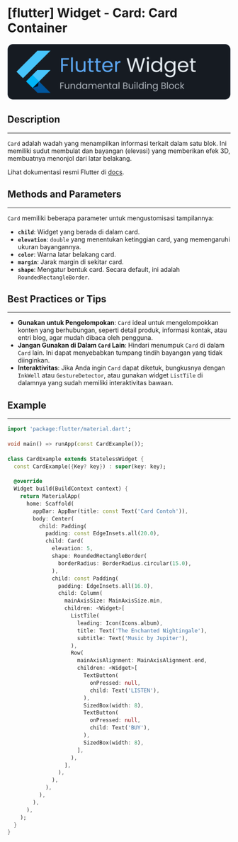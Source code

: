 # [flutter] Widget - Card: Card Container

![widget](https://raw.githubusercontent.com/oujisan/OuVault/main/img/flutter-widget.png)

## Description
---
`Card` adalah wadah yang menampilkan informasi terkait dalam satu blok. Ini memiliki sudut membulat dan bayangan (elevasi) yang memberikan efek 3D, membuatnya menonjol dari latar belakang.

Lihat dokumentasi resmi Flutter di [docs](https://api.flutter.dev/flutter/material/Card-class.html).

## Methods and Parameters
---
`Card` memiliki beberapa parameter untuk mengustomisasi tampilannya:
* **`child`**: Widget yang berada di dalam card.
* **`elevation`**: `double` yang menentukan ketinggian card, yang memengaruhi ukuran bayangannya.
* **`color`**: Warna latar belakang card.
* **`margin`**: Jarak margin di sekitar card.
* **`shape`**: Mengatur bentuk card. Secara default, ini adalah `RoundedRectangleBorder`.

## Best Practices or Tips
---
* **Gunakan untuk Pengelompokan**: `Card` ideal untuk mengelompokkan konten yang berhubungan, seperti detail produk, informasi kontak, atau entri blog, agar mudah dibaca oleh pengguna.
* **Jangan Gunakan di Dalam `Card` Lain**: Hindari menumpuk `Card` di dalam `Card` lain. Ini dapat menyebabkan tumpang tindih bayangan yang tidak diinginkan.
* **Interaktivitas**: Jika Anda ingin `Card` dapat diketuk, bungkusnya dengan `InkWell` atau `GestureDetector`, atau gunakan widget `ListTile` di dalamnya yang sudah memiliki interaktivitas bawaan.

## Example
---
```dart
import 'package:flutter/material.dart';

void main() => runApp(const CardExample());

class CardExample extends StatelessWidget {
  const CardExample({Key? key}) : super(key: key);

  @override
  Widget build(BuildContext context) {
    return MaterialApp(
      home: Scaffold(
        appBar: AppBar(title: const Text('Card Contoh')),
        body: Center(
          child: Padding(
            padding: const EdgeInsets.all(20.0),
            child: Card(
              elevation: 5,
              shape: RoundedRectangleBorder(
                borderRadius: BorderRadius.circular(15.0),
              ),
              child: const Padding(
                padding: EdgeInsets.all(16.0),
                child: Column(
                  mainAxisSize: MainAxisSize.min,
                  children: <Widget>[
                    ListTile(
                      leading: Icon(Icons.album),
                      title: Text('The Enchanted Nightingale'),
                      subtitle: Text('Music by Jupiter'),
                    ),
                    Row(
                      mainAxisAlignment: MainAxisAlignment.end,
                      children: <Widget>[
                        TextButton(
                          onPressed: null,
                          child: Text('LISTEN'),
                        ),
                        SizedBox(width: 8),
                        TextButton(
                          onPressed: null,
                          child: Text('BUY'),
                        ),
                        SizedBox(width: 8),
                      ],
                    ),
                  ],
                ),
              ),
            ),
          ),
        ),
      ),
    );
  }
}